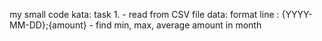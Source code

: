 my small code kata:
task 1.
    - read from CSV file data: format line : {YYYY-MM-DD};{amount}
    - find min, max, average amount in month